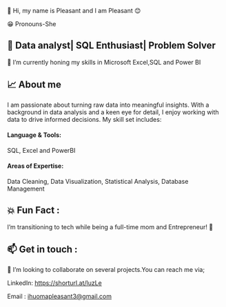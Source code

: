 👋 Hi, my name is Pleasant and I am Pleasant 😊

😁 Pronouns-She

🎯 Data analyst| SQL Enthusiast| Problem Solver
-
🌱 I’m currently honing my skills in Microsoft Excel,SQL and Power BI

📈 About me 
-
I am passionate about turning raw data into meaningful insights. With a background in data analysis and a keen eye for detail, I enjoy working with data to drive informed decisions. My skill set includes:

 #### Language & Tools:
   SQL, Excel and PowerBI

 #### Areas of Expertise:
   Data Cleaning, Data Visualization, Statistical Analysis, Database Management

💥 Fun Fact : 
-

I’m transitioning to tech while being a full-time mom and Entrepreneur! 🚀

  📫 Get in touch :
-
 💞️ I’m looking to collaborate on several projects.You can reach me via;

   LinkedIn:
   https://shorturl.at/luzLe
   
   Email : 
   ihuomapleasant3@gmail.com
  

<!---
Coachpee/Coachpee is a ✨ special ✨ repository because its `README.md` (this file) appears on your GitHub profile.
You can click the Preview link to take a look at your changes.
--->

